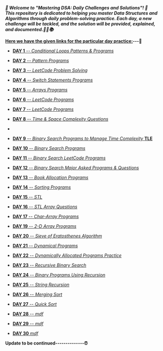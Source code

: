 

***🎉 Welcome to "Mastering DSA: Daily Challenges and Solutions"! 🎉  
This repository is dedicated to helping you master Data Structures and Algorithms through daily problem-solving practice. Each day, a new challenge will be tackled, and the solution will be provided, explained, and documented.🚀💡📚***

**<ins>Here we have the given links for the particular day practice:</ins>---🥇**

- [**DAY 1** -- *Conditional Loops Patterns & Programs*](https://github.com/Rjesh2006/MasteringDSA--Daily_Challenges_and_Solutions/tree/main/day1)

- [**DAY 2** -- *Pattern Programs*](https://github.com/Rjesh2006/MasteringDSA--Daily_Challenges_and_Solutions/tree/main/day2)
 
- [**DAY 3** -- *LeetCode Problem Solving*](https://github.com/Rjesh2006/MasteringDSA--Daily_Challenges_and_Solutions/tree/main/day3)

- [**DAY 4** -- *Switch Statements Programs*](https://github.com/Rjesh2006/MasteringDSA--Daily_Challenges_and_Solutions/tree/main/day7)

- [**DAY 5** -- *Arrays Programs*](https://github.com/Rjesh2006/MasteringDSA--Daily_Challenges_and_Solutions/tree/main/day8)
 
- [**DAY 6** -- *LeetCode Programs*](https://github.com/Rjesh2006/MasteringDSA--Daily_Challenges_and_Solutions/tree/main/day6)

- [**DAY 7** -- *LeetCode Programs*](https://github.com/Rjesh2006/MasteringDSA--Daily_Challenges_and_Solutions/tree/main/day8)

- [**DAY 8** -- *Time & Space Complexity Questions*](https://github.com/Rjesh2006/MasteringDSA--Daily_Challenges_and_Solutions/tree/main/day9)
- 
- [**DAY 9** -- *Binary Search Programs to Manage Time Complexity* **TLE**](https://github.com/Rjesh2006/MasteringDSADaily_Challenges_and_Solutions/tree/main/day10)

- [**DAY 10** -- *Binary Search Programs*](https://github.com/Rjesh2006/MasteringDSA--Daily_Challenges_and_Solutions/tree/main/day11)

- [**DAY 11** -- *Binary Search LeetCode Programs*](https://github.com/Rjesh2006/MasteringDSA--Daily_Challenges_and_Solutions/tree/main/day11)

- [**DAY 12** -- *Binary Search Major Asked Programs & Questions*](https://github.com/Rjesh2006/MasteringDSA--Daily_Challenges_and_Solutions/tree/main/day12)

- [**DAY 13** -- *Book Allocation Programs*](https://github.com/Rjesh2006/MasteringDSA--Daily_Challenges_and_Solutions/tree/main/day13)

- [**DAY 14** -- *Sorting Programs*](https://github.com/Rjesh2006/MasteringDSA--Daily_Challenges_and_Solutions/tree/main/day14)

- [**DAY 15** -- *STL*](https://github.com/Rjesh2006/MasteringDSA--Daily_Challenges_and_Solutions/tree/main/day15)

- [**DAY 16** -- *STL Array Questions*](https://github.com/Rjesh2006/MasteringDSA--Daily_Challenges_and_Solutions/tree/main/day16)

- [**DAY 17** -- *Char-Array Programs*](https://github.com/Rjesh2006/MasteringDSA--Daily_Challenges_and_Solutions/tree/main/day17)

- [**DAY 19** -- *2-D Array Programs*](https://github.com/Rjesh2006/MasteringDSA--Daily_Challenges_and_Solutions/tree/main/day19)
  
- [**DAY 20** -- *Sieve of Eratosthenes Algorithm*](https://github.com/Rjesh2006/MasteringDSA--Daily_Challenges_and_Solutions/tree/main/day20)
  
- [**DAY 21** -- *Dynamical Programs*](https://github.com/Rjesh2006/MasteringDSA--Daily_Challenges_and_Solutions/tree/main/day22)
  
- [**DAY 22** -- *Dynamically Allocated Programs Practice*](https://github.com/Rjesh2006/MasteringDSA--Daily_Challenges_and_Solutions/tree/main/day24datesecosep)
  
- [**DAY 23** -- *Recursive Binary Search*](https://github.com/Rjesh2006/MasteringDSA--Daily_Challenges_and_Solutions/tree/main/day25)
  
- [**DAY 24** -- *Binary Programs Using Recursion*](https://github.com/Rjesh2006/MasteringDSA--Daily_Challenges_and_Solutions/tree/main/day26)
  
- [**DAY 25** -- *String Recursion*](https://github.com/Rjesh2006/MasteringDSA--Daily_Challenges_and_Solutions/tree/main/day27)
  
- [**DAY 26** -- *Merging Sort*](https://github.com/Rjesh2006/MasteringDSA--Daily_Challenges_and_Solutions/tree/main/day28)
 
- [**DAY 27** -- *Quick Sort*](https://github.com/Rjesh2006/MasteringDSA--Daily_Challenges_and_Solutions/tree/main/day29)
  
- [**DAY 28** -- *mdf*](https://github.com/Rjesh2006/MasteringDSA--Daily_Challenges_and_Solutions/tree/main/day29)
 
- [**DAY 29** -- *mdf*](https://github.com/Rjesh2006/MasteringDSA--Daily_Challenges_and_Solutions/tree/main/day29)

- [**DAY 30**   *mdf*](https://github.com/Rjesh2006/MasteringDSA--Daily_Challenges_and_Solutions/tree/main/day29) 



**Update to be continued--------------⏰**
